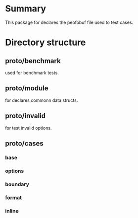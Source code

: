 # Summary
This package for declares the peofobuf file used to test cases.

# Directory structure
## proto/benchmark
used for benchmark tests.

## proto/module
for declares commonn data structs.

## proto/invalid
for test invalid options.

## proto/cases

### base

### options

### boundary

### format

### inline





